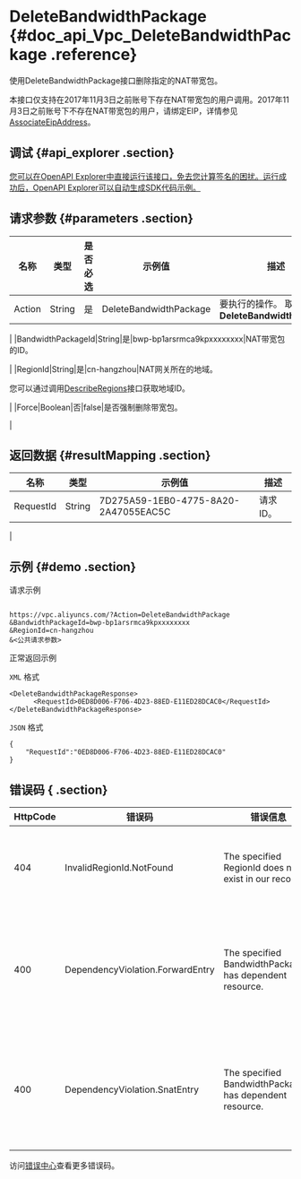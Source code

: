 # DeleteBandwidthPackage {#doc_api_Vpc_DeleteBandwidthPackage .reference}

使用DeleteBandwidthPackage接口删除指定的NAT带宽包。

本接口仅支持在2017年11月3日之前账号下存在NAT带宽包的用户调用。2017年11月3日之前账号下不存在NAT带宽包的用户，请绑定EIP，详情参见[AssociateEipAddress](~~36017~~)。

## 调试 {#api_explorer .section}

[您可以在OpenAPI Explorer中直接运行该接口，免去您计算签名的困扰。运行成功后，OpenAPI Explorer可以自动生成SDK代码示例。](https://api.aliyun.com/#product=Vpc&api=DeleteBandwidthPackage&type=RPC&version=2016-04-28)

## 请求参数 {#parameters .section}

|名称|类型|是否必选|示例值|描述|
|--|--|----|---|--|
|Action|String|是|DeleteBandwidthPackage|要执行的操作。 取值： **DeleteBandwidthPackage**

 |
|BandwidthPackageId|String|是|bwp-bp1arsrmca9kpxxxxxxxx|NAT带宽包的ID。

 |
|RegionId|String|是|cn-hangzhou|NAT网关所在的地域。

 您可以通过调用[DescribeRegions](~~36063~~)接口获取地域ID。

 |
|Force|Boolean|否|false|是否强制删除带宽包。

 |

## 返回数据 {#resultMapping .section}

|名称|类型|示例值|描述|
|--|--|---|--|
|RequestId|String|7D275A59-1EB0-4775-8A20-2A47055EAC5C|请求ID。

 |

## 示例 {#demo .section}

请求示例

``` {#request_demo}

https://vpc.aliyuncs.com/?Action=DeleteBandwidthPackage
&BandwidthPackageId=bwp-bp1arsrmca9kpxxxxxxxx
&RegionId=cn-hangzhou
&<公共请求参数>

```

正常返回示例

`XML` 格式

``` {#xml_return_success_demo}
<DeleteBandwidthPackageResponse>
      <RequestId>0ED8D006-F706-4D23-88ED-E11ED28DCAC0</RequestId>
</DeleteBandwidthPackageResponse>
```

`JSON` 格式

``` {#json_return_success_demo}
{
	"RequestId":"0ED8D006-F706-4D23-88ED-E11ED28DCAC0"
}
```

## 错误码 { .section}

|HttpCode|错误码|错误信息|描述|
|--------|---|----|--|
|404|InvalidRegionId.NotFound|The specified RegionId does not exist in our records.|指定的 RegionId 不存在，请您检查此产品在该地域是否可用。|
|400|DependencyViolation.ForwardEntry|The specified BandwidthPackageId has dependent resource.|该共享带宽包有未删除的SNAT/DNAT表项，请您先删除SNAT/DNAT表项在进行操作。|
|400|DependencyViolation.SnatEntry|The specified BandwidthPackageId has dependent resource.|该共享带宽包有未删除的SNAT/DNAT表项，请您先删除SNAT/DNAT表项在进行操作。|

访问[错误中心](https://error-center.aliyun.com/status/product/Vpc)查看更多错误码。

